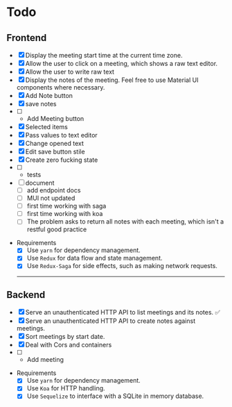 # Todo

## Frontend

- [X] Display the meeting start time at the current time zone.
- [X] Allow the user to click on a meeting, which shows a raw text editor.
- [x] Allow the user to write raw text
- [X] Display the notes of the meeting. Feel free to use Material UI components where necessary.
- [x] Add Note button
- [x] save notes
- [ ] * Add Meeting button
- [X] Selected items
- [X] Pass values to text editor
- [X] Change opened text
- [x] Edit save button stile
- [x] Create zero fucking state
- [ ] * tests
- [ ] document
  - [ ] add endpoint docs
  - [ ] MUI not updated
  - [ ] first time working with saga
  - [ ] first time working with koa
  - [ ] The problem asks to return all notes with each meeting, which isn't a restful good practice

- Requirements
  - [X] Use `yarn` for dependency management.
  - [X] Use `Redux` for data flow and state management.
  - [X] Use `Redux-Saga` for side effects, such as making network requests.

  ---

## Backend

- [X] Serve an unauthenticated HTTP API to list meetings and its notes. ✅
- [X] Serve an unauthenticated HTTP API to create notes against meetings.
- [X] Sort meetings by start date.
- [x] Deal with Cors and containers
- [ ] * Add meeting

- Requirements
  - [X] Use `yarn` for dependency management.
  - [X] Use `Koa` for HTTP handling.
  - [X] Use `Sequelize` to interface with a SQLite in memory database.